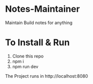 # Notes-Maintainer
Maintain Build notes for anything


# To Install & Run

1. Clone this repo
2. npm i
3. npm run dev

The Project runs in http://localhost:8080
